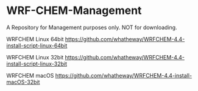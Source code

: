 # WRF-CHEM-Management
A Repository for Management purposes only. NOT for downloading.

WRFCHEM Linux 64bit
https://github.com/whatheway/WRFCHEM-4.4-install-script-linux-64bit

WRFCHEM Linux 32bit
https://github.com/whatheway/WRFCHEM-4.4-install-script-linux-32bit

WRFCHEM macOS 
https://github.com/whatheway/WRFCHEM-4.4-install-macOS-32bit

